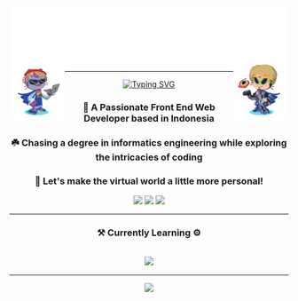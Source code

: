 <div align="center">
  <img align="center" src="text.svg" alt="Welcome To, My Github Profile">
  <img align="right" src="octocat2.png" alt="Avatar Octocat" width="100" height="100">
  <img align="left" src="octocat.png" alt="Avatar Octocat" width="100" height="100">
</div>

<hr>

<div align="center">
<a href="https://git.io/typing-svg"><img src="https://readme-typing-svg.demolab.com?font=Poppins&size=35&pause=1500&color=87B6F7&center=true&vCenter=true&random=false&width=500&height=100&lines=Hi+There!+%F0%9F%91%8B%F0%9F%8F%BB;I'm+Rakha+Djauhari+%F0%9F%8C%8A;Coding+Addict+%E2%98%95;Tech+Enthusiast+%F0%9F%A7%91%F0%9F%8F%BB%E2%80%8D%F0%9F%92%BB" alt="Typing SVG" /></a>
</div>

<h3 align="center">🔖 A Passionate Front End Web Developer based in Indonesia</h3>

<div align="center">
  <h3>☘️ Chasing a degree in informatics engineering while exploring the intricacies of coding</h3>
</div>

<div align="center">
  <h3>🚀 Let's make the virtual world a little more personal!</h3>

  <a href="mailto:rakha2728@gmail.com"><img src="https://img.shields.io/badge/Gmail-333333?style=for-the-badge&logo=gmail&logoColor=red"/></a>
  <a href="https://www.linkedin.com/in/muhammad-rakha-djauhari/"><img src="https://img.shields.io/badge/LinkedIn-0A66C2?style=for-the-badge&logo=linkedin&logoColor=white"/></a>
  <a href="https://www.instagram.com/avergons"><img src="https://img.shields.io/badge/Instagram-E4405F?style=for-the-badge&logo=instagram&logoColor=black"/></a>
</div>

 <hr/>

<h3 align="center"><b>⚒️ Currently Learning ⚙️</b></h3>
<br/>
<div align="center">
  <img src="https://skillicons.dev/icons?i=html,css,bootstrap,javascript,python,react,nodejs,vuejs,express,mysql,mongodb" />
</div>

<hr/>

<div align="center">
    <img src="https://cdn.jsdelivr.net/gh/Zevhys/Zevhys@main/BlockQoutes.svg">
</div>
